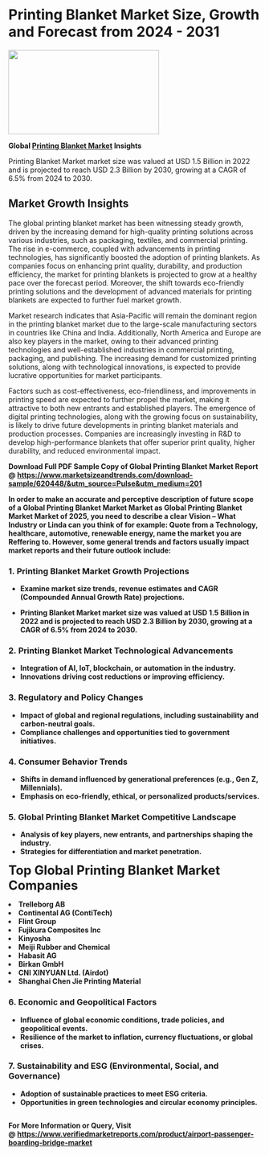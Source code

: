 <H1>Printing Blanket Market Size, Growth and Forecast from 2024 - 2031</H1><img class="aligncenter size-medium wp-image-584254" src="https://thirdeyenews.in/wp-content/uploads/2024/09/Global-Market-Research-300x168.jpeg" alt="" width="300" height="168" /><p><strong>Global&nbsp;<a href="https://www.marketsizeandtrends.com/download-sample/620448/&amp;utm_source=Pulse&amp;utm_medium=201">Printing Blanket Market</a> Insights</strong></p><p>Printing Blanket Market market size was valued at USD 1.5 Billion in 2022 and is projected to reach USD 2.3 Billion by 2030, growing at a CAGR of 6.5% from 2024 to 2030.</p><p><h2>Market Growth Insights</h2> <p>The global printing blanket market has been witnessing steady growth, driven by the increasing demand for high-quality printing solutions across various industries, such as packaging, textiles, and commercial printing. The rise in e-commerce, coupled with advancements in printing technologies, has significantly boosted the adoption of printing blankets. As companies focus on enhancing print quality, durability, and production efficiency, the market for printing blankets is projected to grow at a healthy pace over the forecast period. Moreover, the shift towards eco-friendly printing solutions and the development of advanced materials for printing blankets are expected to further fuel market growth.</p> <p><strong></strong></p> <p>Market research indicates that Asia-Pacific will remain the dominant region in the printing blanket market due to the large-scale manufacturing sectors in countries like China and India. Additionally, North America and Europe are also key players in the market, owing to their advanced printing technologies and well-established industries in commercial printing, packaging, and publishing. The increasing demand for customized printing solutions, along with technological innovations, is expected to provide lucrative opportunities for market participants.</p> <p>Factors such as cost-effectiveness, eco-friendliness, and improvements in printing speed are expected to further propel the market, making it attractive to both new entrants and established players. The emergence of digital printing technologies, along with the growing focus on sustainability, is likely to drive future developments in printing blanket materials and production processes. Companies are increasingly investing in R&D to develop high-performance blankets that offer superior print quality, higher durability, and reduced environmental impact.</p> <p><strong></p><p><span class=""><strong>Download Full PDF Sample Copy of Global Printing Blanket Market Report</strong> @ <a href="https://www.marketsizeandtrends.com/download-sample/620448/&amp;utm_source=Pulse&amp;utm_medium=201" target="_blank">https://www.marketsizeandtrends.com/download-sample/620448/&amp;utm_source=Pulse&amp;utm_medium=201</a></span></p><p>In order to make an accurate and perceptive description of future scope of a Global&nbsp;Printing Blanket Market Market as Global&nbsp;Printing Blanket Market Market of 2025, you need to describe a clear Vision &ndash; What Industry or Linda can you think of for example: Quote from a Technology, healthcare, automotive, renewable energy, name the market you are Reffering to. However, some general trends and factors usually impact market reports and their future outlook include:</p><h3>1.&nbsp;<strong>Printing Blanket Market Growth Projections</strong></h3><ul><li>Examine market size trends, revenue estimates and CAGR (Compounded Annual Growth Rate) projections.</li><li><p>Printing Blanket Market market size was valued at USD 1.5 Billion in 2022 and is projected to reach USD 2.3 Billion by 2030, growing at a CAGR of 6.5% from 2024 to 2030.</p></li></ul><h3>2.&nbsp;<strong>Printing Blanket Market Technological Advancements</strong></h3><ul><li>Integration of AI, IoT, blockchain, or automation in the industry.</li><li>Innovations driving cost reductions or improving efficiency.</li></ul><h3>3.&nbsp;<strong>Regulatory and Policy Changes</strong></h3><ul><li>Impact of global and regional regulations, including sustainability and carbon-neutral goals.</li><li>Compliance challenges and opportunities tied to government initiatives.</li></ul><h3>4.&nbsp;<strong>Consumer Behavior Trends</strong></h3><ul><li>Shifts in demand influenced by generational preferences (e.g., Gen Z, Millennials).</li><li>Emphasis on eco-friendly, ethical, or personalized products/services.</li></ul><h3>5.&nbsp;<strong>Global Printing Blanket Market Competitive Landscape</strong></h3><ul><li>Analysis of key players, new entrants, and partnerships shaping the industry.</li><li>Strategies for differentiation and market penetration.</li></ul><p data-pm-slice="1 1 []"><span style="color: inherit; font-family: inherit; font-size: 25px;">Top Global Printing Blanket Market Companies</span></p><div class="" data-test-id=""><p><li>Trelleborg AB</li><li> Continental AG (ContiTech)</li><li> Flint Group</li><li> Fujikura Composites Inc</li><li> Kinyosha</li><li> Meiji Rubber and Chemical</li><li> Habasit AG</li><li> Birkan GmbH</li><li> CNI XINYUAN Ltd. (Airdot)</li><li> Shanghai Chen Jie Printing Material</li></p></div><h3>6.&nbsp;<strong>Economic and Geopolitical Factors</strong></h3><ul><li>Influence of global economic conditions, trade policies, and geopolitical events.</li><li>Resilience of the market to inflation, currency fluctuations, or global crises.</li></ul><h3>7.&nbsp;<strong>Sustainability and ESG (Environmental, Social, and Governance)</strong></h3><ul><li>Adoption of sustainable practices to meet ESG criteria.</li><li>Opportunities in green technologies and circular economy principles.</li></ul><h2><strong style="font-size: 14px;">For More Information or Query, Visit @&nbsp;</strong><a style="background-color: #ffffff; font-size: 14px;" href="https://www.marketsizeandtrends.com/report/printing-blanket-market/" target="_blank">https://www.verifiedmarketreports.com/product/airport-passenger-boarding-bridge-market</a></h2>
